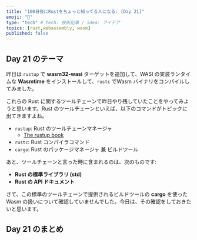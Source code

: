 ```yaml
---
title: "100日後にRustをちょっと知ってる人になる: [Day 21]"
emoji: "🦀"
type: "tech" # tech: 技術記事 / idea: アイデア
topics: [rust,webassembly, wasm]
published: false
---
```

## Day 21 のテーマ

昨日は `rustup` で **wasm32-wasi** ターゲットを追加して、WASI の実装ランタイムな **Wasmtime** をインストールして、`rustc` でWasm バイナリをコンパイルしてみました。

これらの Rust に関するツールチェーンで昨日やり残していたことをやってみようと思います。Rust のツールチェーンといえば、以下のコマンドがトピックに出てきますよね。

- `rustup`: Rust のツールチェーンマネージャ
  - [The rustup book](https://rust-lang.github.io/rustup/index.html)
- `rustc`: Rust コンパイラコマンド
- `cargo`: Rust のパッケージマネージャ 兼 ビルドツール

あと、ツールチェーンと言った時に含まれるのは、次のものです:

- **Rust の標準ライブラリ (std)**
- **Rust の API ドキュメント**

さて、この標準のツールチェーンで提供されるビルドツールの **cargo** を使った Wasm の扱いについて確認していませんでした。今日は、その確認をしておきたいと思います。

## Day 21 のまとめ
